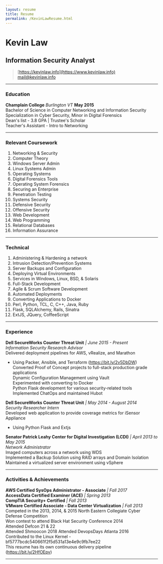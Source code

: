 ```yaml
---
layout: resume
title: Resume
permalink: /KevinLawResume.html
---
```


# Kevin Law
## Information Security Analyst

> [https://kevinlaw.info](https://www.kevinlaw.info) <br>
> [mail@kevinlaw.info](mailto:mail@kevinlaw.info)

------

### Education

**Champlain College** *Burlington VT* __May 2015__   
Bachelor of Science in Computer Networking and Information Security  
Specialization in Cyber Security, Minor in Digital Forensics  
Dean's list - 3.8 GPA  | Trustee's Scholar  
Teacher's Assistant - Intro to Networking


------

### Relevant Coursework

1. Networking & Security
1. Computer Theory
1. Windows Server Admin  
1. Linux Systems Admin
1. Operating Systems
1. Digital Forensics Tools
1. Operating System Forensics
1. Securing an Enterprise
1. Penetration Testing
1. Systems Security
1. Defensive Security
1. Offensive Security
1. Web Development
1. Web Programming
1. Relational Databases
1. Information Assurance

------

### Technical

1. Administering & Hardening a network
1. Intrusion Detection/Prevention Systems
1. Server Backups and Configuration
1. Deploying Virtual Environments
1. Services in Windows, Linux, BSD, & Solaris
1. Full-Stack Development
1. Agile & Scrum Software Development
1. Automated Deployments
1. Converting Applications to Docker
1. Perl, Python, TCL, C, C++, Java, Ruby
1. Flask, SQLAlchemy, Rails, Sinatra
1. ExtJS, JQuery, CoffeeScript

------

### Experience

**Dell SecureWorks Counter Threat Unit**  *| June 2015 - Present*  
*Information Security Research Advisor*  
Delivered deployment pipelines for AWS, vRealize, and Marathon  
  - Using Packer, Ansible, and Terraform (https://bit.ly/2v5DbDW)  
Converted Proof of Concept projects to full-stack production grade applications  
Dynamic Configuration Management using Vault  
Experimented with converting to Docker  
Python Flask development for various security-related tools  
Implemented ChatOps and maintained Hubot  

**Dell SecureWorks Counter Threat Unit**  *| May 2014 - August 2014*  
*Security Researcher Intern*  
Developed web application to provide coverage metrics for iSensor Appliance   
  - Using Python Flask and Extjs

**Senator Patrick Leahy Center for Digital Investigation (LCDI)**  *| April 2013 to May 2015*  
*Network Administrator*  
Imaged computers across a network using WDS  
Implemented a Backup Solution using RAID arrays and Domain Isolation   
Maintained a virtualized server environment using vSphere

------

### Activities & Achievements
**AWS Certified SysOps Administrator - Associate** *| Fall 2017*  
**AccessData Certified Examiner (ACE)** *| Spring 2013*  
**CompTIA Security+ Certified** *| Fall 2013*  
**VMware Certified Associate - Data Center Virtualization** *| Fall 2013*  
Competed in the 2013, 2014, & 2015 North Eastern Collegiate Cyber Defense Competition  
Won contest to attend Black Hat Security Conference 2014  
Attended Defcon 21 & 22  
Attended Shmoocon 2018
Attended DevopsDays Atlanta 2016  
Contributed to the Linux Kernel - bf5777bcdc540661f2f5d531a13e4e9c9fb7ee22  
This resume has its own continuous delivery pipeline (https://bit.ly/2HfOEpv)

------
